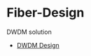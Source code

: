 # Fiber-Design
DWDM solution
- <a href="https://github.com/saradennawi124-svg/Fiber-Design/blob/main/optical%20transmission%20exam%20(STU)-%20Sara%20Denawi.xlsx">DWDM Design </a>
